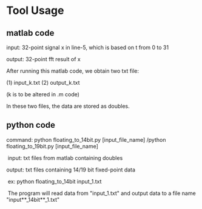 # Tool Usage #

## matlab code ##

   input: 32-point signal x in line-5, which is based on t from 0 to 31

   output: 32-point fft result of x

   After running this matlab code, we obtain two txt file: 

   (1) input_k.txt (2) output_k.txt

   (k is to be altered in .m code)

   In these two files, the data are stored as doubles.

## python code ##

   command: python floating_to_14bit.py  [input_file_name]
   /python floating_to_19bit.py  [input_file_name]

​	input: txt files from matlab containing doubles

   output: txt files containing 14/19 bit fixed-point data

​	ex: python floating_to_14bit input_1.txt

​	The program will read data from "input_1.txt" and output data to a file name "input**_14bit**_1.txt" 